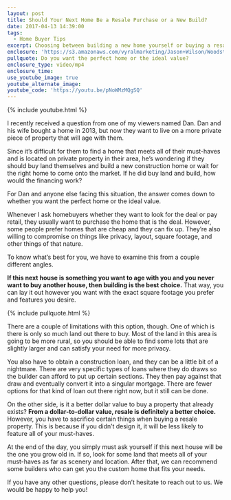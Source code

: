 ```yaml
---
layout: post
title: Should Your Next Home Be a Resale Purchase or a New Build?
date: 2017-04-13 14:39:00
tags:
  - Home Buyer Tips
excerpt: Choosing between building a new home yourself or buying a resale property comes down to whether you want the perfect home or the perfect deal.
enclosure: 'https://s3.amazonaws.com/vyralmarketing/Jason+Wilson/Woodstock%252C+GA+Real+Estate+Agent-+The+perfect+home+vs.+the+perfect+deal.mp4'
pullquote: Do you want the perfect home or the ideal value?
enclosure_type: video/mp4
enclosure_time:
use_youtube_image: true
youtube_alternate_image:
youtube_code: 'https://youtu.be/pNoWMzMQgSQ'
---
```



{% include youtube.html %}

I recently received a question from one of my viewers named Dan. Dan and his wife bought a home in 2013, but now they want to live on a more private piece of property that will age with them.

Since it’s difficult for them to find a home that meets all of their must-haves and is located on private property in their area, he’s wondering if they should buy land themselves and build a new construction home or wait for the right home to come onto the market. If he did buy land and build, how would the financing work?

For Dan and anyone else facing this situation, the answer comes down to whether you want the perfect home or the ideal value.

Whenever I ask homebuyers whether they want to look for the deal or pay retail, they usually want to purchase the home that is the deal. However, some people prefer homes that are cheap and they can fix up. They’re also willing to compromise on things like privacy, layout, square footage, and other things of that nature.

To know what’s best for you, we have to examine this from a couple different angles.

**If this next house is something you want to age with you and you never want to buy another house, then building is the best choice.** That way, you can lay it out however you want with the exact square footage you prefer and features you desire.

{% include pullquote.html %}

There are a couple of limitations with this option, though. One of which is there is only so much land out there to buy. Most of the land in this area is going to be more rural, so you should be able to find some lots that are slightly larger and can satisfy your need for more privacy.

You also have to obtain a construction loan, and they can be a little bit of a nightmare. There are very specific types of loans where they do draws so the builder can afford to put up certain sections. They then pay against that draw and eventually convert it into a singular mortgage. There are fewer options for that kind of loan out there right now, but it still can be done.

On the other side, is it a better dollar value to buy a property that already exists? **From a dollar-to-dollar value, resale is definitely a better choice.** However, you have to sacrifice certain things when buying a resale property. This is because if you didn’t design it, it will be less likely to feature all of your must-haves.

At the end of the day, you simply must ask yourself if this next house will be the one you grow old in. If so, look for some land that meets all of your must-haves as far as scenery and location. After that, we can recommend some builders who can get you the custom home that fits your needs.

If you have any other questions, please don’t hesitate to reach out to us. We would be happy to help you!
